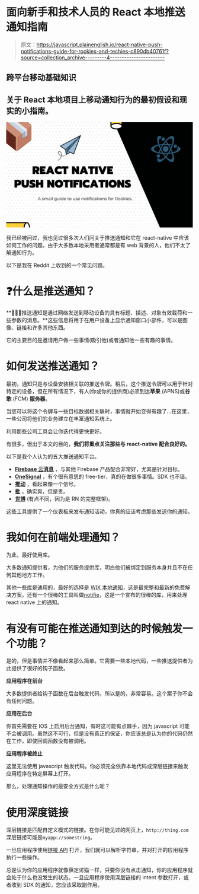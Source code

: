 # 面向新手和技术人员的 React 本地推送通知指南

> 原文：<https://javascript.plainenglish.io/react-native-push-notifications-guide-for-rookies-and-techies-c890db40761f?source=collection_archive---------4----------------------->

## 跨平台移动基础知识

## 关于 React 本地项目上移动通知行为的最初假设和现实的小指南。

![](img/ce747d9c06d385856e54eb33d0635565.png)

我已经被问过，我也见过很多次人们问关于推送通知和它在 react-native 中应该如何工作的问题。由于大多数本地采用者通常都是有 web 背景的人，他们不太了解通知行为。

以下是我在 Reddit 上收到的一个常见问题。

# ❓什么是推送通知？

**👨🏻‍🔬推送通知是通过网络发送到移动设备的具有标题、描述、对象有效载荷和一些参数的消息。**这些信息将用于在用户设备上显示通知窗口小部件，可以是图像、链接和许多其他东西。

它的主要目的是邀请用户做一些事情(吸引他)或者通知他一些有趣的事情。

# 如何发送推送通知？

最初，通知只是与设备安装相关联的推送令牌。稍后，这个推送令牌可以用于针对特定的设备，但在所有情况下，有人(你或你的提供商)必须到达**苹果** (APNS)或**谷歌** (FCM) **服务器**。

当您可以将这个令牌与一些目标数据相关联时，事情就开始变得有趣了…在这里，一些公司将他们的业务建立在丰富通知系统上。

利用那些公司工具会让你迭代得更快更好。

有很多，但出于本文的目的，**我们将重点关注那些与 react-native 配合良好的。**

以下是我个人认为的五大推送通知平台。

*   [**Firebase 云消息**](https://firebase.google.com/docs/cloud-messaging/) ，与其他 Firebase 产品配合非常好，尤其是针对目标。
*   [**OneSignal**](https://onesignal.com/) ，有个很有意思的 free-tier，真的在做很多事情。SDK 也不错。
*   [**推动**](https://pushbots.com/) ，看起来像一个信号。
*   [**批**](https://batch.com/) ，确实爽，但是贵。
*   [**世博**](https://docs.expo.io/versions/latest/guides/push-notifications/) (有点不同，因为是 RN 的完整框架)。

这些工具提供了一个仪表板来发布通知活动，你真的应该考虑那些发送你的通知。

# 我如何在前端处理通知？

为此，最好使用库。

大多数通知提供者，为他们的服务提供库，明白他们被绑定到服务本身并且不在任何其他地方工作。

其他一些库是通用的，最好的选择是 [WIX 本地通知](https://github.com/wix/react-native-notifications)，这是最完整和最新的免费解决方案。还有一个很棒的工具叫做[notifie](https://notifee.app/)，这是一个宣布的很棒的库，用来处理 react native 上的通知。

# 有没有可能在推送通知到达的时候触发一个功能？

是的，但是事情并不像看起来那么简单。它需要一些本地代码，一些推送提供者为此提供了很好的钩子函数。

**应用程序在前台**

大多数提供者给钩子函数在后台触发代码，所以是的，非常容易。这个案子你不会有任何问题。

**应用在后台**

你首先需要在 IOS 上启用后台通知，有时这可能有点棘手，因为 javascript 可能不会被调用。虽然这不可行，但是没有真正的保证，你应该总是认为你的代码仍然在工作，即使回调函数没有被调用。

**应用程序被终止**

这里无法使用 javascript 触发代码。你必须完全依靠本地代码或深层链接来触发应用程序在特定屏幕上打开。

那么，处理通知操作的最安全方式是什么呢？

# 使用深度链接

深层链接是匹配自定义模式的链接。在你可能见过的网页上，`http://thing.com`深层链接可能是`myapp://somestring`。

一旦应用程序使用[链接 API](https://facebook.github.io/react-native/docs/linking#getinitialurl) 打开，我们就可以解析字符串，并对打开的应用程序执行一些操作。

总是认为你的应用程序就像薛定谔猫一样，只要你没有点击通知，你的应用程序就会处于什么也没发生的状态。一旦应用程序使用深层链接的 intent 参数打开，或者收到 SDK 的通知，您应该采取副作用。